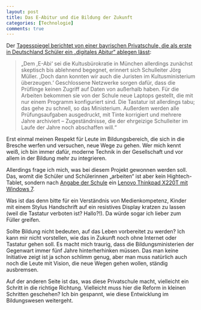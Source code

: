 ```yaml
---
layout: post
title: Das E-Abitur und die Bildung der Zukunft
categories: [Technologie]
comments: true
---
```


Der [Tagesspiegel berichtet von einer bayrischen Privatschule, die als erste in Deutschland Schüler ein „digitales Abitur“ ablegen lässt](http://www.tagesspiegel.de/berlin/schule/erstes-deutsches-e-abi-pruefung-ohne-papier/8204968.html):
<!--more-->

> „Dem ,E-Abi‘ sei die Kultusbürokratie in München allerdings zunächst skeptisch bis ablehnend begegnet, erinnert sich Schulleiter Jörg Müller. ,Doch dann konnten wir auch die Juristen im Kultusministerium überzeugen.‘ Geschlossene Netzwerke sorgen dafür, dass die Prüflinge keinen Zugriff auf Daten von außerhalb haben. Für die Arbeiten bekommen sie von der Schule neue Laptops gestellt, die mit nur einem Programm konfiguriert sind. Die Tastatur ist allerdings tabu; das gehe zu schnell, so das Ministerium. Außerdem werden alle Prüfungsaufgaben ausgedruckt, mit Tinte korrigiert und mehrere Jahre archiviert – Zugeständnisse, die der ehrgeizige Schulleiter im Laufe der Jahre noch abschaffen will.“

Erst einmal meinen Respekt für Leute im Bildungsbereich, die sich in die Bresche werfen und versuchen, neue Wege zu gehen. Wer mich kennt weiß, ich bin immer dafür, moderne Technik in der Gesellschaft und vor allem in der Bildung mehr zu integrieren.

Allerdings frage ich mich, was bei diesem Projekt gewonnen werden soll. Das, womit die Schüler und Schülerinnen „arbeiten“ ist aber kein Hightech-Tablet, sondern nach [Angabe der Schule](http://www.schloss-neubeuern.de/de/SchuleUndInternat/Digital_Ink/index.html) ein [Lenovo Thinkpad X220T mit Windows 7](http://www.notebookcheck.com/Test-Lenovo-ThinkPad-X220T-4298-2YG-Convertible-Notebook.59907.0.html). 

Was ist das denn bitte für ein Verständnis von Medienkompetenz, Kinder mit einem Stylus Handschrift auf ein resistives Display kratzen zu lassen (weil die Tastatur verboten ist? Hallo?!). Da würde sogar ich lieber zum Füller greifen.

Sollte Bildung nicht bedeuten, auf das Leben vorbereitet zu werden? Ich kann mir nicht vorstellen, wie das in Zukunft noch ohne Internet oder Tastatur gehen soll. Es macht mich traurig, dass die Bildungsministerien der Gegenwart immer fünf Jahre hinterherhinken müssen. Das man keine Initiative zeigt ist ja schon schlimm genug, aber man muss natürlich auch noch die Leute mit Vision, die neue Wegen gehen wollen, ständig ausbremsen.

Auf der anderen Seite ist das, was diese Privatschule macht, vielleicht ein Schritt in die richtige Richtung. Vielleicht muss hier die Reform in kleinen Schritten geschehen? Ich bin gespannt, wie diese Entwicklung im Bildungswesen weitergeht.